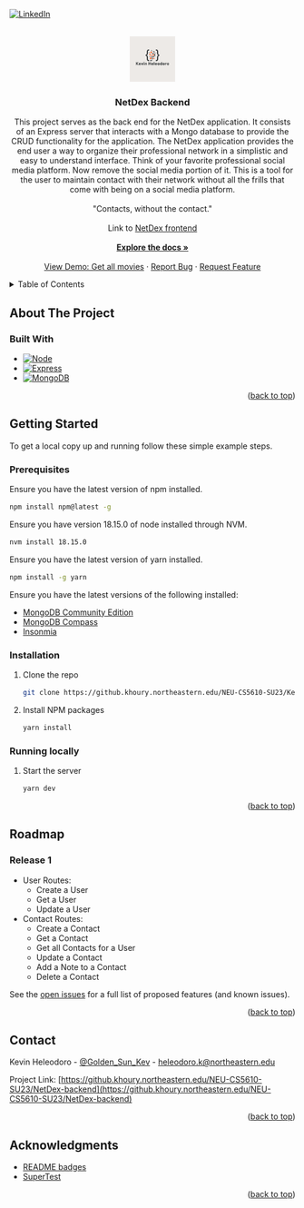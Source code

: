 <a name="readme-top"></a>
[![LinkedIn][linkedin-shield]][linkedin-url]

<!-- PROJECT LOGO -->
<br />
<div align="center">
  <a href="https://github.khoury.northeastern.edu/NEU-CS5610-SU23/NetDex-backend">
    <img src="img/readme/logo.png" alt="Logo" width="80" height="80">
  </a>

<h3 align="center">NetDex Backend</h3>

  <p align="center">
    This project serves as the back end for the NetDex application. It consists of an Express server that interacts with a Mongo database to provide the CRUD functionality for the application.
    The NetDex application provides the end user a way to organize their professional network in a simplistic and easy to understand interface. Think of your favorite professional social media platform. Now remove the social media portion of it. This is a tool for the user to maintain contact with their network without all the frills that come with being on a social media platform.
    <br/><br/>"Contacts, without the contact."<br/><br/>
    Link to <a href="https://github.khoury.northeastern.edu/NEU-CS5610-SU23/NetDex-frontend">NetDex frontend</a>
    <br/> 
    <br />
    <a href="https://github.khoury.northeastern.edu/NEU-CS5610-SU23/NetDex-backend"><strong>Explore the docs »</strong></a>
    <br />
    <br />
    <a href="https://netdex-backend.ue.r.appspot.com/api/v1/contacts/all/115457154900493313450">View Demo: Get all movies</a>
    ·
    <a href="https://github.khoury.northeastern.edu/NEU-CS5610-SU23/NetDex-backend/issues">Report Bug</a>
    ·
    <a href="https://github.khoury.northeastern.edu/NEU-CS5610-SU23/NetDex-backend/issues">Request Feature</a>

  </p>
</div>

<!-- TABLE OF CONTENTS -->
<details>
  <summary>Table of Contents</summary>
  <ol>
    <li>
      <a href="#about-the-project">About The Project</a>
      <ul>
        <li><a href="#built-with">Built With</a></li>
      </ul>
    </li>
    <li>
      <a href="#getting-started">Getting Started</a>
      <ul>
        <li><a href="#prerequisites">Prerequisites</a></li>
        <li><a href="#installation">Installation</a></li>
      </ul>
    </li>
    <li><a href="#roadmap">Roadmap</a></li>
    <li><a href="#contact">Contact</a></li>
    <li><a href="#acknowledgments">Acknowledgments</a></li>
  </ol>
</details>

<!-- ABOUT THE PROJECT -->

## About The Project

<!-- <p align="right">(<a href="#readme-top">back to top</a>)</p> -->

### Built With

-   [![Node][Node.js]][Node-url]
-   [![Express][Express.js]][Express-url]
-   [![MongoDB][MongoDB]][Mongo-url]

<p align="right">(<a href="#readme-top">back to top</a>)</p>

<!-- GETTING STARTED -->

## Getting Started

To get a local copy up and running follow these simple example steps.

### Prerequisites

Ensure you have the latest version of npm installed.

```sh
npm install npm@latest -g
```

Ensure you have version 18.15.0 of node installed through NVM.

```sh
nvm install 18.15.0
```

Ensure you have the latest version of yarn installed.

```sh
npm install -g yarn
```

Ensure you have the latest versions of the following installed:

-   [MongoDB Community Edition](https://docs.mongodb.com/manual/administration/install-community/)
-   [MongoDB Compass](https://docs.mongodb.com/compass/current/install/)
-   [Insonmia](https://insomnia.rest/)

### Installation

1. Clone the repo
    ```sh
    git clone https://github.khoury.northeastern.edu/NEU-CS5610-SU23/KevinHeleodoro-backend.git
    ```
2. Install NPM packages
    ```sh
    yarn install
    ```

### Running locally

1. Start the server
    ```sh
    yarn dev
    ```

<p align="right">(<a href="#readme-top">back to top</a>)</p>

<!-- USAGE EXAMPLES
## Usage

Use this space to show useful examples of how a project can be used. Additional screenshots, code examples and demos work well in this space. You may also link to more resources.

_For more examples, please refer to the [Documentation](https://example.com)_

<p align="right">(<a href="#readme-top">back to top</a>)</p> -->

<!-- ROADMAP -->

## Roadmap

### Release 1

-   User Routes:
    -   Create a User
    -   Get a User
    -   Update a User
-   Contact Routes:
    -   Create a Contact
    -   Get a Contact
    -   Get all Contacts for a User
    -   Update a Contact
    -   Add a Note to a Contact
    -   Delete a Contact

See the [open issues](https://github.khoury.northeastern.edu/NEU-CS5610-SU23/NetDex-backend/issues) for a full list of proposed features (and known issues).

<p align="right">(<a href="#readme-top">back to top</a>)</p>

<!-- CONTACT -->

## Contact

Kevin Heleodoro - [@Golden_Sun_Kev](https://twitter.com/Golden_Sun_Kev) - heleodoro.k@northeastern.edu

Project Link: [https://github.khoury.northeastern.edu/NEU-CS5610-SU23/NetDex-backend](https://github.khoury.northeastern.edu/NEU-CS5610-SU23/NetDex-backend)

<p align="right">(<a href="#readme-top">back to top</a>)</p>

<!-- ACKNOWLEDGMENTS -->

## Acknowledgments

-   [README badges](https://dev.to/envoy_/150-badges-for-github-pnk)
-   [SuperTest](https://github.com/ladjs/supertest)
    <!-- * []() -->

<p align="right">(<a href="#readme-top">back to top</a>)</p>

<!-- MARKDOWN LINKS & IMAGES -->

[linkedin-shield]: https://img.shields.io/badge/-LinkedIn-black.svg?style=for-the-badge&logo=linkedin&colorB=555
[linkedin-url]: https://linkedin.com/in/kevin-heleodoro
[Node.js]: https://img.shields.io/badge/Node.js-43853D?style=for-the-badge&logo=node.js&logoColor=white
[Node-url]: https://nodejs.org/en
[Express.js]: https://img.shields.io/badge/Express.js-404D59?style=for-the-badge
[Express-url]: https://expressjs.com/
[MongoDB]: https://img.shields.io/badge/MongoDB-4EA94B?style=for-the-badge&logo=mongodb&logoColor=white
[Mongo-url]: https://www.mongodb.com/docs/
